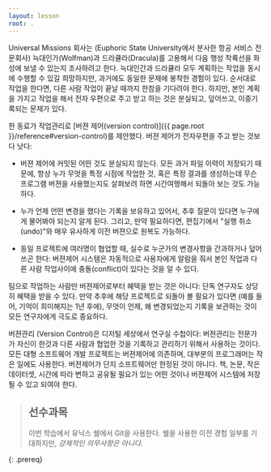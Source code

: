 ```yaml
---
layout: lesson
root: .
---
```



Universal Missions 회사는 (Euphoric State University에서 분사한 항공 서비스 전문회사) 늑대인가(Wolfman)과 드라큘라(Dracula)를 고용해서 다음 행성 착륙선을 화성에 보낼 수 있는지 조사하려고 한다. 늑대인간과 드라큘라 모두 계획하는 작업을 동시에 수행할 수 있길 희망하지만, 과거에도 동일한 문제에 봉착한 경험이 있다. 순서대로 작업을 한다면, 다른 사람 작업이 끝날 때까지 한참을 기다려야 한다. 하지만, 본인 계획을 가지고 작업을 해서 전자 우편으로 주고 받고 하는 것은 분실되고, 덮어쓰고, 이중기록되는 문제가 있다.

한 동료가 작업관리로 [버젼 제어(version control)]({{ page.root }}/reference#version-control)를 제안했다.
버젼 제어가 전자우편을 주고 받는 것보다 낫다:

*   버젼 제어에 커밋된 어떤 것도 분실되지 않는다. 모든 과거 파일 이력이 저장되기 때문에,
    항상 누가 무엇을 특정 시점에 작업한 것, 혹은 특정 결과를 생성하는데 무슨 프로그램 버젼을 사용했는지도 
    살펴보려 하면 시간여행해서 되돌아 보는 것도 가능하다.

*   누가 언제 언떤 변경을 했다는 기록을 보유하고 있어서, 추후 질문이 있다면 누구에게 물어봐야 되는지 알게 된다.
    그리고, 만약 필요하다면, 편집기에서 "실행 취소(undo)"와 매우 유사하게 이전 버젼으로 원복도 가능하다.

*   동일 프로젝트에 여러명이 협업할 때, 실수로 누군가의 변경사항을 간과하거나 덮어쓰곤 한다:
    버젼제어 시스템은 자동적으로 사용자에게 알람을 줘서 본인 작업과 다른 사람 작업사이에 충돌(conflict)이 있다는 것을 알 수 있다.

팀으로 작업하는 사람만 버젼제어로부터 혜택을 받는 것은 아니다: 
단독 연구자도 상당히 혜택을 받을 수 있다. 만약 추후에 해당 프로젝트로 되돌아 볼 필요가 있다면 (예를 들어, 기억이 희미해지는 1년 후에),
무엇이 언제, 왜 변경되었는지 기록을 보관하는 것이 모든 연구자에게 극도로 중요하다.

버젼관리 (Version Control)은 디저털 세상에서 연구실 수첩이다:
버젼관리는 전문가가 자신이 한것과 다른 사람과 협업한 것을 기록하고 관리하기 위해서 사용하는 것이다. 
모든 대형 소프트웨어 개발 프로젝트는 버젼제어에 의존하며, 
대부분의 프로그래머는 작은 일에도 사용한다. 
버젼제어가 단지 소프트웨어만 한정된 것이 아니다. 
책, 논문, 작은 데이터셋, 시간에 따라 변하고 공유될 필요가 있는 어떤 것이나 버젼제어 시스템에 저장될 수 있고 되여야 한다.



> ## 선수과목
>
> 이번 학습에서 유닉스 쉘에서 Git을 사용한다.
> 쉘을 사용한 이전 경험 일부를 기대하지만, *강제적인 의무사항은 아니다.*
> 
{: .prereq}
